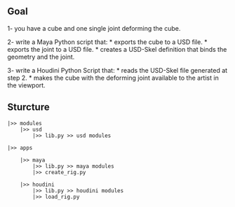 ## Goal

1- you have a cube and one single joint deforming the cube.

2- write a Maya Python script that:
    * exports the cube to a USD file.
    * exports the joint to a USD file.
    * creates a USD-Skel definition that binds the geometry and the joint.

3- write a Houdini Python Script that:
    * reads the USD-Skel file generated at step 2.
    * makes the cube with the deforming joint available to the artist in the viewport.



## Sturcture


    |>> modules
        |>> usd
            |>> lib.py >> usd modules

    |>> apps

        |>> maya
            |>> lib.py >> maya modules
            |>> create_rig.py

        |>> houdini
            |>> lib.py >> houdini modules
            |>> load_rig.py